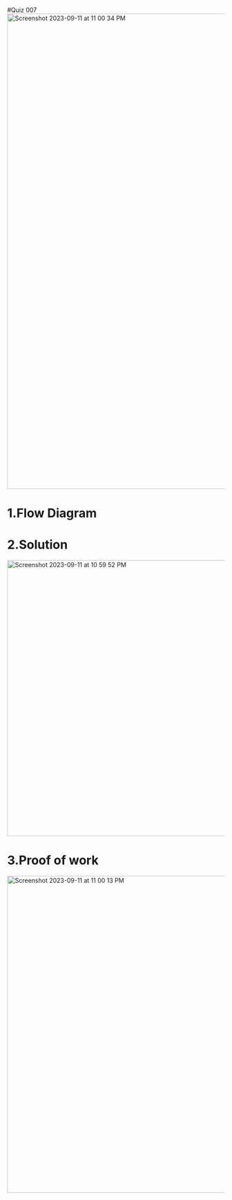 #Quiz 007
<img width="1101" alt="Screenshot 2023-09-11 at 11 00 34 PM" src="https://github.com/K-Schriber/Unit-1-Comp-Sci/assets/142757998/91703745-d069-4a97-9b40-edbc2766e56f">



# 1.Flow Diagram


# 2.Solution

<img width="639" alt="Screenshot 2023-09-11 at 10 59 52 PM" src="https://github.com/K-Schriber/Unit-1-Comp-Sci/assets/142757998/8ced29ce-7fce-4e44-9a38-042477323ca6">

# 3.Proof of work

<img width="734" alt="Screenshot 2023-09-11 at 11 00 13 PM" src="https://github.com/K-Schriber/Unit-1-Comp-Sci/assets/142757998/f3243632-f369-4ced-9af3-6d58ea49bc40">
